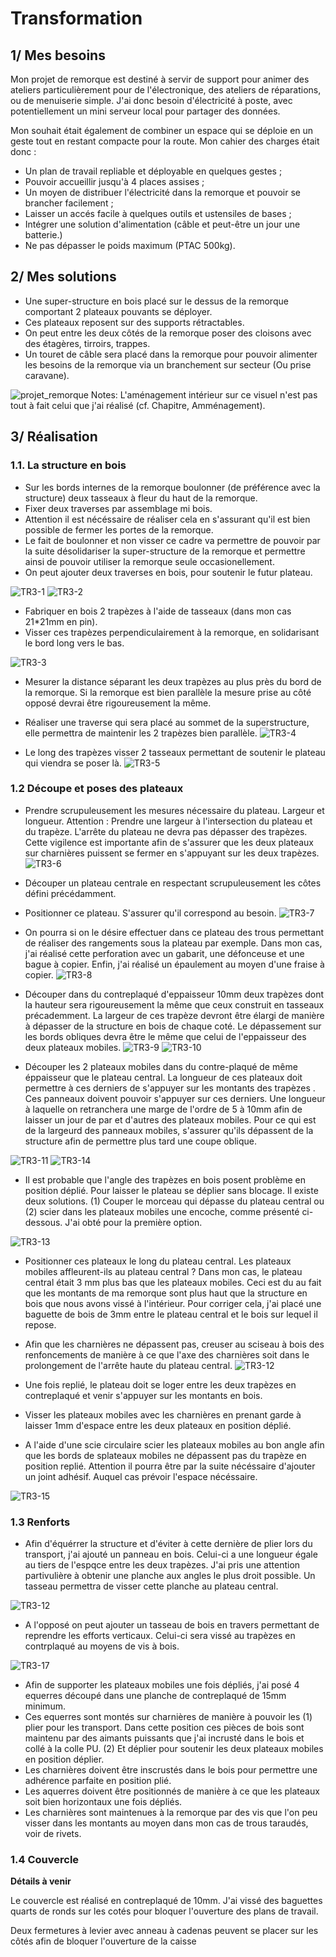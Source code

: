 # Transformation

## 1/ Mes besoins

 Mon projet de remorque est destiné à servir de support pour animer des ateliers particulièrement pour de l'électronique, des ateliers de réparations, ou de menuiserie simple. J'ai donc besoin d'électricité à poste, avec potentiellement un mini serveur local pour partager des données. 
 
Mon souhait était également de combiner un espace qui se déploie en un geste tout en restant compacte pour la route. Mon cahier des charges était donc : 

 - Un plan de travail repliable et déployable en quelques gestes ; 
 - Pouvoir accueillir jusqu'à 4 places assises ; 
 - Un moyen de distribuer l'électricité dans la remorque et pouvoir se brancher facilement ;
 - Laisser un accés facile à quelques outils et ustensiles de bases ;
 - Intégrer une solution d'alimentation (câble et peut-être un jour une batterie.)
 - Ne pas dépasser le poids maximum (PTAC 500kg).


## 2/ Mes solutions
 - Une super-structure en bois placé sur le dessus de la remorque comportant 2 plateaux pouvants se déployer.
 - Ces plateaux reposent sur des supports rétractables. 
 - On peut entre les deux côtés de la remorque poser des cloisons avec des étagères, tirroirs, trappes. 
 - Un touret de câble sera placé dans la remorque pour pouvoir alimenter les besoins de la remorque via un branchement sur secteur (Ou prise caravane). 
 
![projet_remorque](pictures/Tr2-1.png)
Notes: L'aménagement intérieur sur ce visuel n'est pas tout à fait celui que j'ai réalisé (cf. Chapitre, Amménagement).




## 3/ Réalisation 

### 1.1. La structure en bois

 - Sur les bords internes de la remorque boulonner (de préférence avec la structure) deux tasseaux à fleur du haut de la remorque. 
 - Fixer deux traverses par assemblage mi bois.
 - Attention il est nécéssaire de réaliser cela en s'assurant qu'il est bien possible de fermer les portes de la remorque. 
 - Le fait de boulonner et non visser ce cadre va permettre de pouvoir par la suite désolidariser la super-structure de la remorque et permettre ainsi de pouvoir utiliser la remorque seule occasionellement. 
 - On peut ajouter deux traverses en bois, pour soutenir le futur plateau. 

![TR3-1](pictures/TR3-1.png)
![TR3-2](pictures/TR3-2.png)


 - Fabriquer en bois 2 trapèzes à l'aide de tasseaux (dans mon cas 21*21mm en pin).
 - Visser ces trapèzes perpendiculairement à la remorque, en solidarisant le bord long vers le bas. 

![TR3-3](pictures/TR3-3.png)

 - Mesurer la distance séparant les deux trapèzes au plus près du bord de la remorque. Si la remorque est bien parallèle la mesure prise au côté opposé devrai être rigoureusement la même. 
 - Réaliser une traverse qui sera placé au sommet de la superstructure,  elle permettra de maintenir les 2 trapèzes bien parallèle. 
![TR3-4](pictures/TR3-4.png)

 - Le long des trapèzes visser 2 tasseaux permettant de soutenir le plateau qui viendra se poser là. 
![TR3-5](pictures/TR3-5.png)

### 1.2 Découpe et poses des plateaux

 - Prendre scrupuleusement les mesures nécessaire du plateau. Largeur et longueur. Attention : Prendre une largeur à l'intersection du plateau et du trapèze. L'arrête du plateau ne devra pas dépasser des trapèzes. Cette vigilence est importante afin de s'assurer que les deux plateaux sur charnières puissent se fermer en s'appuyant sur les deux trapèzes.
![TR3-6](pictures/TR3-6.png)

 - Découper un plateau centrale en respectant scrupuleusement les côtes défini précédamment. 
 - Positionner ce plateau. S'assurer qu'il correspond au besoin.
![TR3-7](pictures/TR3-7.png)

 - On pourra si on le désire effectuer dans ce plateau des trous permettant de réaliser des rangements sous la plateau par exemple. Dans mon cas, j'ai réalisé cette perforation avec un gabarit, une défonceuse et une bague à copier. Enfin, j'ai réalisé un épaulement au moyen d'une fraise à copier. 
![TR3-8](pictures/TR3-8.png)

 - Découper dans du contreplaqué d'eppaisseur 10mm deux trapèzes dont la hauteur sera rigoureusement la même que ceux construit en tasseaux précademment. La largeur de ces trapèze devront être élargi de manière à dépasser de la structure en bois de chaque coté. Le dépassement sur les bords obliques devra être le même que celui de l'eppaisseur des deux plateaux mobiles. 
![TR3-9](pictures/TR3-9.png)
![TR3-10](pictures/TR3-10.png)

 - Découper les 2 plateaux mobiles dans du contre-plaqué de même éppaisseur que le plateau central. La longueur de ces plateaux doit permettre à ces derniers de s'appuyer sur les montants des trapèzes . Ces panneaux doivent pouvoir s'appuyer sur ces derniers. Une longueur à laquelle on retranchera une marge de l'ordre de 5 à 10mm afin de laisser un jour de par et d'autres des plateaux mobiles. Pour ce qui est de la largeurd des panneaux mobiles, s'assurer qu'ils dépassent de la structure afin de permettre plus tard une coupe oblique.

![TR3-11](pictures/TR3-11.png)
![TR3-14](pictures/TR3-14.png)

- Il est probable que l'angle des trapèzes en bois posent problème en position déplié. Pour laisser le plateau se déplier sans blocage. Il existe deux solutions. (1) Couper le morceau qui dépasse du plateau central ou (2) scier dans les plateaux mobiles une encoche, comme présenté ci-dessous. J'ai obté pour la première option. 

![TR3-13](pictures/TR3-13.png)

- Positionner ces plateaux le long du plateau central. Les plateaux mobiles affleurent-ils au plateau central ? Dans mon cas, le plateau central était 3 mm plus bas que les plateaux mobiles. Ceci est du au fait que les montants de ma remorque sont plus haut que la structure en bois que nous avons vissé à l'intérieur. Pour corriger cela, j'ai placé une baguette de bois de 3mm entre le plateau central et le bois sur lequel il repose. 
- Afin que les charnières ne dépassent pas, creuser au sciseau à bois des renfoncements de manière à ce que l'axe des charnières soit dans le prolongement de l'arrête haute du plateau central. 
![TR3-12](pictures/TR3-12.png)

- Une fois replié, le plateau doit se loger entre les deux trapèzes en contreplaqué et venir s'appuyer sur les montants en bois. 
- Visser les plateaux mobiles avec les charnières en prenant garde à laisser 1mm d'espace entre les deux plateaux en position déplié.
- A l'aide d'une scie circulaire scier les plateaux mobiles au bon angle afin que les bords de splateaux mobiles ne dépassent pas du trapèze en position replié. Attention il pourra être par la suite nécéssaire d'ajouter un joint adhésif. Auquel cas prévoir l'espace nécéssaire. 

![TR3-15](pictures/TR3-15.png)

### 1.3 Renforts

 - Afin d'équérrer la structure et d'éviter à cette dernière de plier lors du transport, j'ai ajouté un panneau en bois. Celui-ci a une longueur égale au tiers de l'espqce entre les deux trapèzes. J'ai pris une attention partivulière à obtenir une planche aux angles le plus droit possible. Un tasseau permettra de visser cette planche au plateau central. 

![TR3-12](pictures/TR3-16.png)

 - A l'opposé on peut ajouter un tasseau de bois en travers permettant de reprendre les efforts verticaux. Celui-ci sera vissé au trapèzes en contrplaqué au moyens de vis à bois. 

![TR3-17](pictures/TR3-17.png)

 - Afin de supporter les plateaux mobiles une fois dépliés, j'ai posé 4 equerres découpé dans une planche de contreplaqué de 15mm minimum. 
 - Ces equerres sont montés sur charnières de manière à pouvoir les (1) plier pour les transport. Dans cette position ces pièces de bois sont maintenu par des aimants puissants que j'ai incrusté dans le bois et collé à la colle PU. (2) Et déplier pour soutenir les deux plateaux mobiles en position déplier. 
 - Les charnières doivent être inscrustés dans le bois pour permettre une adhérence parfaite en position plié.
 - Les aquerres doivent être positionnés de manière à ce que les plateaux soit bien horizontaux une fois dépliés. 
 - Les charnières sont maintenues à la remorque par des vis que l'on peu visser dans les montants au moyen dans mon cas de trous taraudés, voir de rivets. 

### 1.4 Couvercle
**Détails à venir**

Le couvercle est réalisé en contreplaqué de 10mm. J'ai vissé des baguettes quarts de ronds sur les cotés pour bloquer l'ouverture des plans de travail. 

Deux fermetures à levier avec anneau à cadenas peuvent se placer sur les côtés afin de bloquer l'ouverture de la caisse
